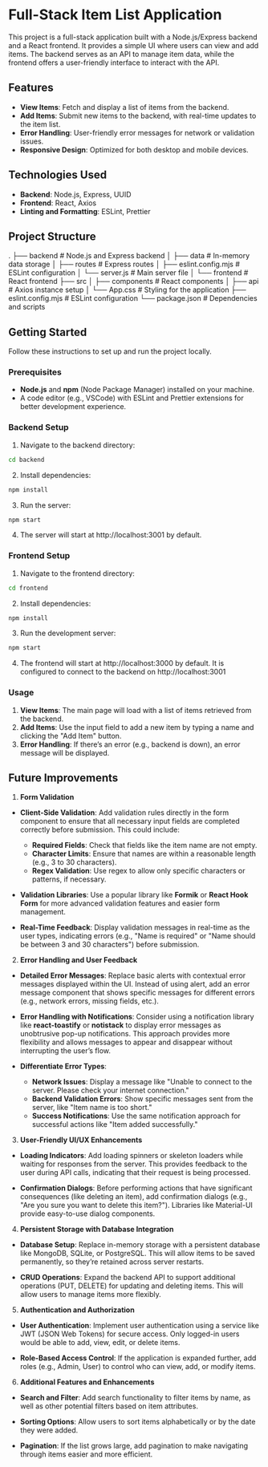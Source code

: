 # Full-Stack Item List Application

This project is a full-stack application built with a Node.js/Express backend and a React frontend. It provides a simple UI where users can view and add items. The backend serves as an API to manage item data, while the frontend offers a user-friendly interface to interact with the API.

## Features

- **View Items**: Fetch and display a list of items from the backend.
- **Add Items**: Submit new items to the backend, with real-time updates to the item list.
- **Error Handling**: User-friendly error messages for network or validation issues.
- **Responsive Design**: Optimized for both desktop and mobile devices.

## Technologies Used

- **Backend**: Node.js, Express, UUID
- **Frontend**: React, Axios
- **Linting and Formatting**: ESLint, Prettier

## Project Structure

.
├── backend # Node.js and Express backend
│ ├── data # In-memory data storage
│ ├── routes # Express routes
│ ├── eslint.config.mjs # ESLint configuration
│ └── server.js # Main server file
│
└── frontend # React frontend
├── src
│ ├── components # React components
│ ├── api # Axios instance setup
│ └── App.css # Styling for the application
├── eslint.config.mjs # ESLint configuration
└── package.json # Dependencies and scripts

## Getting Started

Follow these instructions to set up and run the project locally.

### Prerequisites

- **Node.js** and **npm** (Node Package Manager) installed on your machine.
- A code editor (e.g., VSCode) with ESLint and Prettier extensions for better development experience.

### Backend Setup

1. Navigate to the backend directory:

```bash
cd backend
```

2. Install dependencies:

```bash
npm install
```

3. Run the server:

```bash
npm start
```

4. The server will start at http://localhost:3001 by default.

### Frontend Setup

1. Navigate to the frontend directory:

```bash
cd frontend
```

2. Install dependencies:

```bash
npm install
```

3. Run the development server:

```bash
npm start
```

4. The frontend will start at http://localhost:3000 by default. It is configured to connect to the backend on http://localhost:3001

### Usage

1. **View Items**: The main page will load with a list of items retrieved from the backend.
2. **Add Items**: Use the input field to add a new item by typing a name and clicking the "Add Item" button.
3. **Error Handling**: If there’s an error (e.g., backend is down), an error message will be displayed.

## Future Improvements

1. **Form Validation**

- **Client-Side Validation**: Add validation rules directly in the form component to ensure that all necessary input fields are completed correctly before submission. This could include:

  - **Required Fields**: Check that fields like the item name are not empty.
  - **Character Limits**: Ensure that names are within a reasonable length (e.g., 3 to 30 characters).
  - **Regex Validation**: Use regex to allow only specific characters or patterns, if necessary.

- **Validation Libraries**: Use a popular library like **Formik** or **React Hook Form** for more advanced validation features and easier form management.

- **Real-Time Feedback**: Display validation messages in real-time as the user types, indicating errors (e.g., "Name is required" or "Name should be between 3 and 30 characters") before submission.

2. **Error Handling and User Feedback**

- **Detailed Error Messages**: Replace basic alerts with contextual error messages displayed within the UI. Instead of using alert, add an error message component that shows specific messages for different errors (e.g., network errors, missing fields, etc.).

- **Error Handling with Notifications**: Consider using a notification library like **react-toastify** or **notistack** to display error messages as unobtrusive pop-up notifications. This approach provides more flexibility and allows messages to appear and disappear without interrupting the user’s flow.

- **Differentiate Error Types**:

  - **Network Issues**: Display a message like "Unable to connect to the server. Please check your internet connection."
  - **Backend Validation Errors**: Show specific messages sent from the server, like "Item name is too short."
  - **Success Notifications**: Use the same notification approach for successful actions like "Item added successfully."

3. **User-Friendly UI/UX Enhancements**

- **Loading Indicators**: Add loading spinners or skeleton loaders while waiting for responses from the server. This provides feedback to the user during API calls, indicating that their request is being processed.

- **Confirmation Dialogs**: Before performing actions that have significant consequences (like deleting an item), add confirmation dialogs (e.g., "Are you sure you want to delete this item?"). Libraries like Material-UI provide easy-to-use dialog components.

4. **Persistent Storage with Database Integration**

- **Database Setup**: Replace in-memory storage with a persistent database like MongoDB, SQLite, or PostgreSQL. This will allow items to be saved permanently, so they’re retained across server restarts.

- **CRUD Operations**: Expand the backend API to support additional operations (PUT, DELETE) for updating and deleting items. This will allow users to manage items more flexibly.

5. **Authentication and Authorization**

- **User Authentication**: Implement user authentication using a service like JWT (JSON Web Tokens) for secure access. Only logged-in users would be able to add, view, edit, or delete items.

- **Role-Based Access Control**: If the application is expanded further, add roles (e.g., Admin, User) to control who can view, add, or modify items.

6. **Additional Features and Enhancements**

- **Search and Filter**: Add search functionality to filter items by name, as well as other potential filters based on item attributes.

- **Sorting Options**: Allow users to sort items alphabetically or by the date they were added.

- **Pagination**: If the list grows large, add pagination to make navigating through items easier and more efficient.
